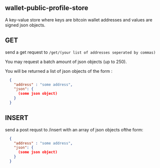 ## wallet-public-profile-store

A key-value store where keys are bitcoin wallet addresses and values are signed json objects. 


## GET

send a get request to `/get/(your list of addresses seperated by commas)`

You may request a batch amount of json objects (up to 250).


You will be returned a list of json objects of the form :

```json
  {
    "address" : "some address",
    "json": {
      (some json object)
    }
  }
```


## INSERT

send a post requst to /insert with an array of json objects ofthe form:

```json
  {
    "address" : "some address",
    "json": {
      (some json object)
    }
  }
```